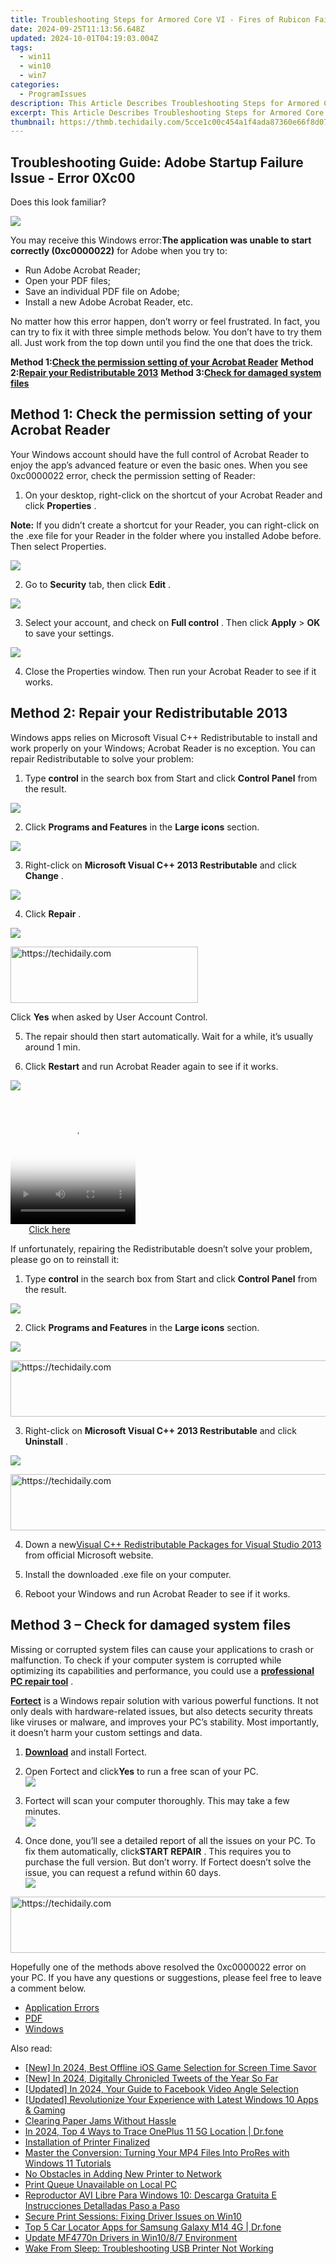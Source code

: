 ```yaml
---
title: Troubleshooting Steps for Armored Core VI - Fires of Rubicon Failed Startup Issues
date: 2024-09-25T11:13:56.648Z
updated: 2024-10-01T04:19:03.004Z
tags:
  - win11
  - win10
  - win7
categories:
  - ProgramIssues
description: This Article Describes Troubleshooting Steps for Armored Core VI - Fires of Rubicon Failed Startup Issues
excerpt: This Article Describes Troubleshooting Steps for Armored Core VI - Fires of Rubicon Failed Startup Issues
thumbnail: https://thmb.techidaily.com/5cce1c00c454a1f4ada87360e66f8d07572afee6c8228611ca9a5690c1d2c490.jpg
---
```


## Troubleshooting Guide: Adobe Startup Failure Issue - Error 0Xc00 #

Does this look familiar?

![](https://images.drivereasy.com/wp-content/uploads/2017/10/img_59e85f2e94793.png)

 You may receive this Windows error:**The application was unable to start correctly (0xc0000022)** for Adobe when you try to:

* Run Adobe Acrobat Reader;
* Open your PDF files;
* Save an individual PDF file on Adobe;
* Install a new Adobe Acrobat Reader, etc.

 No matter how this error happen, don’t worry or feel frustrated. In fact, you can try to fix it with three simple methods below. You don’t have to try them all. Just work from the top down until you find the one that does the trick.

 **Method 1:[Check the permission setting of your Acrobat Reader](https://tools.techidaily.com/drivereasy/download/)**
 **Method 2:[Repair your Redistributable 2013](https://tools.techidaily.com/drivereasy/download/)**
 **Method 3:[Check for damaged system files](https://tools.techidaily.com/drivereasy/download/)**

## Method 1: Check the permission setting of your Acrobat Reader

 Your Windows account should have the full control of Acrobat Reader to enjoy the app’s advanced feature or even the basic ones. When you see 0xc0000022 error, check the permission setting of Reader:

 1) On your desktop, right-click on the shortcut of your Acrobat Reader and click **Properties** .

**Note:**  If you didn’t create a shortcut for your Reader, you can right-click on the .exe file for your Reader in the folder where you installed Adobe before. Then select Properties.

![](https://images.drivereasy.com/wp-content/uploads/2017/10/img_59e96369f1519.jpg)

 2) Go to **Security**  tab, then click **Edit** .

![](https://images.drivereasy.com/wp-content/uploads/2017/10/img_59e964774f4ab.png)

 3) Select your account, and check on **Full control** . Then click **Apply**  \> **OK**  to save your settings.

![](https://images.drivereasy.com/wp-content/uploads/2017/10/img_59e9658a16575.jpg)

 4) Close the Properties window. Then run your Acrobat Reader to see if it works.

## Method 2: Repair your Redistributable 2013

 Windows apps relies on Microsoft Visual C++ Redistributable to install and work properly on your Windows; Acrobat Reader is no exception. You can repair Redistributable to solve your problem:

 1) Type **control**  in the search box from Start and click **Control Panel**  from the result.

![](https://images.drivereasy.com/wp-content/uploads/2017/10/img_59e96fcb075a5.png)

 2) Click **Programs and Features**  in the **Large icons**  section.

![](https://images.drivereasy.com/wp-content/uploads/2017/10/img_59e970228c987.jpg)

 3) Right-click on **Microsoft Visual C++ 2013 Restributable**  and click **Change** .

![](https://images.drivereasy.com/wp-content/uploads/2017/10/img_59e970866556c.jpg)

 4) Click **Repair** .

![](https://images.drivereasy.com/wp-content/uploads/2017/10/img_59e97104a9d9a.png)

<!-- affiliate ads begin -->
<a href="https://aligracehair.sjv.io/c/5597632/1868571/19272" target="_top" id="1868571">
  <img src="//a.impactradius-go.com/display-ad/19272-1868571" border="0" alt="https://techidaily.com" width="300" height="90"/>
</a>
<img height="0" width="0" src="https://aligracehair.sjv.io/i/5597632/1868571/19272" style="position:absolute;visibility:hidden;" border="0" />
<!-- affiliate ads end -->

 Click **Yes**  when asked by User Account Control.

 5) The repair should then start automatically. Wait for a while, it’s usually around 1 min.

 6) Click **Restart**  and run Acrobat Reader again to see if it works.

![](https://images.drivereasy.com/wp-content/uploads/2017/10/img_59e971e77ef35.png)

<!-- affiliate ads begin -->
<span id="1328683">
					<video width="200" height="200" style="cursor:pointer"
           poster="//a.impactradius-go.com/display-clicktoplayimage/1328683.png"
           onclick="if(!this.playClicked){this.play();this.setAttribute('controls',true);this.playClicked=true;}">
	   <source src="//a.impactradius-go.com/display-ad/15852-1328683">
	   <img src="//a.impactradius-go.com/display-clicktoplayimage/1328683.png" style="border: none; height: 100%; width: 100%; object-fit: contain">
	</video>
	<div style="width:125px;text-align:center"><a href="javascript:window.open(decodeURIComponent('https%3A%2F%2Fthefitville.pxf.io%2Fc%2F5597632%2F1328683%2F15852'), '_blank');void(0);">Click here</a></div>
</span>
<img height="0" width="0" src="https://imp.pxf.io/i/5597632/1328683/15852" style="position:absolute;visibility:hidden;" border="0" />
<!-- affiliate ads end -->

 If unfortunately, repairing the Redistributable doesn’t solve your problem, please go on to reinstall it:

 1) Type **control**  in the search box from Start and click **Control Panel**  from the result.

![](https://images.drivereasy.com/wp-content/uploads/2017/10/img_59e96fcb075a5.png)

 2) Click **Programs and Features**  in the **Large icons**  section.

![](https://images.drivereasy.com/wp-content/uploads/2017/10/img_59e970228c987.jpg)

<!-- affiliate ads begin -->
<a href="https://unicoeye.pxf.io/c/5597632/2134493/18498" target="_top" id="2134493">
  <img src="//a.impactradius-go.com/display-ad/18498-2134493" border="0" alt="https://techidaily.com" width="728" height="90"/>
</a>
<img height="0" width="0" src="https://unicoeye.pxf.io/i/5597632/2134493/18498" style="position:absolute;visibility:hidden;" border="0" />
<!-- affiliate ads end -->

 3) Right-click on **Microsoft Visual C++ 2013 Restributable**  and click **Uninstall** .

![](https://images.drivereasy.com/wp-content/uploads/2017/10/img_59e972d8e48d8.jpg)

<!-- affiliate ads begin -->
<a href="https://ephamedtechinc.pxf.io/c/5597632/2136623/26400" target="_top" id="2136623">
  <img src="//a.impactradius-go.com/display-ad/26400-2136623" border="0" alt="https://techidaily.com" width="728" height="90"/>
</a>
<img height="0" width="0" src="https://ephamedtechinc.pxf.io/i/5597632/2136623/26400" style="position:absolute;visibility:hidden;" border="0" />
<!-- affiliate ads end -->

 4) Down a new[Visual C++ Redistributable Packages for Visual Studio 2013](https://www.microsoft.com/en-in/download/details.aspx?id=40784) from  official Microsoft website.

 5) Install the downloaded .exe file on your computer.

 6) Reboot your Windows and run Acrobat Reader to see if it works.

## Method 3 – Check for damaged system files

 Missing or corrupted system files can cause your applications to crash or malfunction. To check if your computer system is corrupted while optimizing its capabilities and performance, you could use a **[professional PC repair tool](https://tools.techidaily.com/drivereasy/download/)**  .

**[Fortect](https://tools.techidaily.com/drivereasy/download/)**  is a Windows repair solution with various powerful functions. It not only deals with hardware-related issues, but also detects security threats like viruses or malware, and improves your PC’s stability. Most importantly, it doesn’t harm your custom settings and data.

 1) **[Download](https://tools.techidaily.com/drivereasy/download/)**  and install Fortect.

 2) Open Fortect and click**Yes** to run a free scan of your PC.  
![](https://images.drivereasy.com/wp-content/uploads/2022/01/fortect-1.jpg)

 3) Fortect will scan your computer thoroughly. This may take a few minutes.  
![](https://images.drivereasy.com/wp-content/uploads/2022/01/fortect-2.jpg)

 4) Once done, you’ll see a detailed report of all the issues on your PC. To fix them automatically, click**START REPAIR** . This requires you to purchase the full version. But don’t worry. If Fortect doesn’t solve the issue, you can request a refund within 60 days.  
![](https://images.drivereasy.com/wp-content/uploads/2022/01/fortect-3.jpg)

<!-- affiliate ads begin -->
<a href="https://appsumo.8odi.net/c/5597632/2132160/7443" target="_top" id="2132160">
  <img src="//a.impactradius-go.com/display-ad/7443-2132160" border="0" alt="https://techidaily.com" width="600" height="90"/>
</a>
<img height="0" width="0" src="https://appsumo.8odi.net/i/5597632/2132160/7443" style="position:absolute;visibility:hidden;" border="0" />
<!-- affiliate ads end -->

 Hopefully one of the methods above resolved the 0xc0000022 error on your PC. If you have any questions or suggestions, please feel free to leave a comment below.

* [Application Errors](https://tools.techidaily.com/drivereasy/download/)
* [PDF](https://tools.techidaily.com/drivereasy/download/)
* [Windows](https://tools.techidaily.com/drivereasy/download/)

<ins class="adsbygoogle"
     style="display:block"
     data-ad-format="autorelaxed"
     data-ad-client="ca-pub-7571918770474297"
     data-ad-slot="1223367746"></ins>

<ins class="adsbygoogle"
     style="display:block"
     data-ad-client="ca-pub-7571918770474297"
     data-ad-slot="8358498916"
     data-ad-format="auto"
     data-full-width-responsive="true"></ins>

<span class="atpl-alsoreadstyle">Also read:</span>
<div><ul>
<li><a href="https://screen-video-capture.techidaily.com/new-in-2024-best-offline-ios-game-selection-for-screen-time-savor/"><u>[New] In 2024, Best Offline iOS Game Selection for Screen Time Savor</u></a></li>
<li><a href="https://twitter-videos.techidaily.com/new-in-2024-digitally-chronicled-tweets-of-the-year-so-far/"><u>[New] In 2024, Digitally Chronicled Tweets of the Year So Far</u></a></li>
<li><a href="https://facebook-videos.techidaily.com/updated-in-2024-your-guide-to-facebook-video-angle-selection/"><u>[Updated] In 2024, Your Guide to Facebook Video Angle Selection</u></a></li>
<li><a href="https://extra-guidance.techidaily.com/updated-revolutionize-your-experience-with-latest-windows-10-apps-and-gaming/"><u>[Updated] Revolutionize Your Experience with Latest Windows 10 Apps & Gaming</u></a></li>
<li><a href="https://printer-issues.techidaily.com/clearing-paper-jams-without-hassle/"><u>Clearing Paper Jams Without Hassle</u></a></li>
<li><a href="https://android-location-track.techidaily.com/in-2024-top-4-ways-to-trace-oneplus-11-5g-location-drfone-by-drfone-virtual-android/"><u>In 2024, Top 4 Ways to Trace OnePlus 11 5G Location | Dr.fone</u></a></li>
<li><a href="https://printer-issues.techidaily.com/installation-of-printer-finalized/"><u>Installation of Printer Finalized</u></a></li>
<li><a href="https://blog-min.techidaily.com/master-the-conversion-turning-your-mp4-files-into-prores-with-windows-11-tutorials/"><u>Master the Conversion: Turning Your MP4 Files Into ProRes with Windows 11 Tutorials</u></a></li>
<li><a href="https://printer-issues.techidaily.com/no-obstacles-in-adding-new-printer-to-network/"><u>No Obstacles in Adding New Printer to Network</u></a></li>
<li><a href="https://printer-issues.techidaily.com/print-queue-unavailable-on-local-pc/"><u>Print Queue Unavailable on Local PC</u></a></li>
<li><a href="https://blog-min.techidaily.com/reproductor-avi-libre-para-windows-10-descarga-gratuita-e-instrucciones-detalladas-paso-a-paso/"><u>Reproductor AVI Libre Para Windows 10: Descarga Gratuita E Instrucciones Detalladas Paso a Paso</u></a></li>
<li><a href="https://printer-issues.techidaily.com/secure-print-sessions-fixing-driver-issues-on-win10/"><u>Secure Print Sessions: Fixing Driver Issues on Win10</u></a></li>
<li><a href="https://android-location-track.techidaily.com/top-5-car-locator-apps-for-samsung-galaxy-m14-4g-drfone-by-drfone-virtual-android/"><u>Top 5 Car Locator Apps for Samsung Galaxy M14 4G | Dr.fone</u></a></li>
<li><a href="https://printer-issues.techidaily.com/update-mf4770n-drivers-in-win1087-environment/"><u>Update MF4770n Drivers in Win10/8/7 Environment</u></a></li>
<li><a href="https://printer-issues.techidaily.com/wake-from-sleep-troubleshooting-usb-printer-not-working/"><u>Wake From Sleep: Troubleshooting USB Printer Not Working</u></a></li>
</ul></div>

